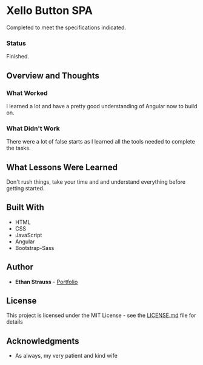 # Xello Button SPA

Completed to meet the specifications indicated.

### Status

Finished. 

## Overview and Thoughts

### What Worked

I learned a lot and have a pretty good understanding of Angular now to build on.

### What Didn't Work

There were a lot of false starts as I learned all the tools needed to complete the tasks. 

## What Lessons Were Learned

Don't rush things, take your time and and understand everything before getting started.

## Built With

* HTML
* CSS
* JavaScript
* Angular
* Bootstrap-Sass

## Author

* **Ethan Strauss** - [Portfolio](https://dotethan.github.io)

## License

This project is licensed under the MIT License - see the [LICENSE.md](LICENSE.md) file for details

## Acknowledgments

* As always, my very patient and kind wife

